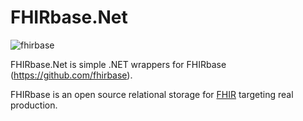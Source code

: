 # FHIRbase.Net

![fhirbase](https://avatars3.githubusercontent.com/u/6482975?v=3&s=400)

FHIRbase.Net is simple .NET wrappers for FHIRbase (https://github.com/fhirbase).

FHIRbase is an open source relational storage for
[FHIR](http://hl7.org/implement/standards/fhir/) targeting real production.
